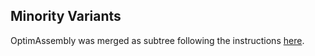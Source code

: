 ## Minority Variants


OptimAssembly was merged as subtree following the instructions
[here](https://help.github.com/articles/about-git-subtree-merges).
